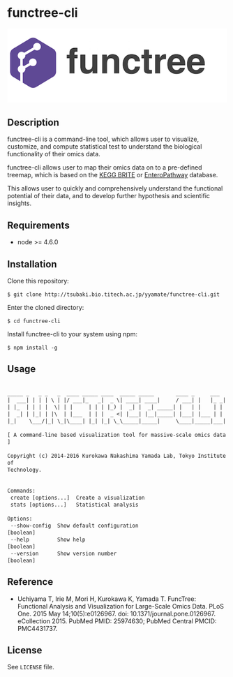 # functree-cli
![functree-cli](docs/logo.png)

## Description
functree-cli is a command-line tool, which allows user to visualize, customize, and compute statistical test to understand the biological functionality of their omics data.

functree-cli allows user to map their omics data on to a pre-defined treemap, which is based on the [KEGG BRITE](http://www.genome.jp/kegg/brite.html) or [EnteroPathway](http://www.enteropathway.org/) database.

This allows user to quickly and comprehensively understand the functional potential of their data, and to develop further hypothesis and scientific insights.

## Requirements
- node >= 4.6.0

## Installation
Clone this repository:
```
$ git clone http://tsubaki.bio.titech.ac.jp/yyamate/functree-cli.git
```
Enter the cloned directory:
```
$ cd functree-cli
```
Install functree-cli to your system using npm:
```
$ npm install -g
```

## Usage
```

_____ _   _ _   _  ____ _____ ____  _____ _____       ____ _     ___
|  ___| | | | \ | |/ ___|_   _|  _ \| ____| ____|     / ___| |   |_ _|
| |_  | | | |  \| | |     | | | |_) |  _| |  _| _____| |   | |    | |
|  _| | |_| | |\  | |___  | | |  _ <| |___| |__|_____| |___| |___ | |
|_|    \___/|_| \_|\____| |_| |_| \_\_____|_____|     \____|_____|___|

[ A command-line based visualization tool for massive-scale omics data ]

Copyright (c) 2014-2016 Kurokawa Nakashima Yamada Lab, Tokyo Institute of
Technology.


Commands:
 create [options...]  Create a visualization
 stats [options...]   Statistical analysis

Options:
 --show-config  Show default configuration                            [boolean]
 --help         Show help                                             [boolean]
 --version      Show version number                                   [boolean]
```

## Reference
- Uchiyama T, Irie M, Mori H, Kurokawa K, Yamada T. FuncTree: Functional Analysis and Visualization for Large-Scale Omics Data. PLoS One. 2015 May 14;10(5):e0126967. doi: 10.1371/journal.pone.0126967. eCollection 2015. PubMed PMID: 25974630; PubMed Central PMCID: PMC4431737.

## License
See `LICENSE` file.
